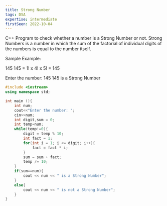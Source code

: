 ```yaml
---
title: Strong Number
tags: DSA
expertise: intermediate
firstSeen: 2022-10-04
---
```


C++ Program to check whether a number is a Strong Number or not.
Strong Numbers is a number in which the sum of the factorial of individual digits of the numbers is equal to the number itself.

Sample Example:

145
145 = 1! x 4! x 5! =  145

Enter the number: 145
145 is a Strong Number

```cpp
#include <iostream>
using namespace std;

int main (){
    int num;
    cout<<"Enter the number: ";
    cin>>num;
    int digit,sum = 0;
    int temp=num;
    while(temp!=0){
        digit = temp % 10;
        int fact = 1;
        for(int i = 1; i <= digit; i++){
            fact = fact * i;
        }
        sum = sum + fact;
        temp /= 10;
    }
    if(sum==num){
        cout << num << " is a Strong Number";
    }
    else{
        cout << num << " is not a Strong Number";
    }
}

```

